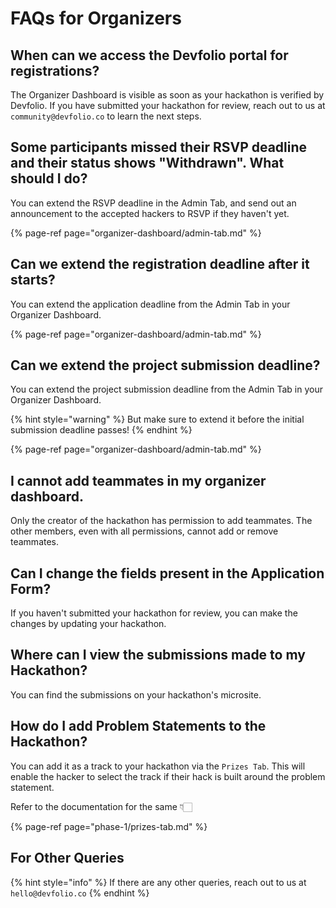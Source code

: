 # FAQs for Organizers

## When can we access the Devfolio portal for registrations?

The Organizer Dashboard is visible as soon as your hackathon is verified by Devfolio. If you have submitted your hackathon for review, reach out to us at `community@devfolio.co` to learn the next steps.

## **Some participants missed their RSVP deadline and their status shows "Withdrawn". What should I do?**

You can extend the RSVP deadline in the Admin Tab, and send out an announcement to the accepted hackers to RSVP if they haven't yet. 

{% page-ref page="organizer-dashboard/admin-tab.md" %}

## **Can we extend the registration deadline after it starts?**

You can extend the application deadline from the Admin Tab in your Organizer Dashboard.

{% page-ref page="organizer-dashboard/admin-tab.md" %}

## **Can we extend the project submission deadline?**

You can extend the project submission deadline from the Admin Tab in your Organizer Dashboard.

{% hint style="warning" %}
But make sure to extend it before the initial submission deadline passes!
{% endhint %}

{% page-ref page="organizer-dashboard/admin-tab.md" %}

## **I cannot add teammates in my organizer dashboard.**

Only the creator of the hackathon has permission to add teammates. The other members, even with all permissions, cannot add or remove teammates.

## **Can I change the fields present in the Application Form?**

If you haven't submitted your hackathon for review, you can make the changes by updating your hackathon.

## **Where can I view the submissions made to my Hackathon?**

You can find the submissions on your hackathon's microsite.

## How do I add Problem Statements to the Hackathon?

You can add it as a track to your hackathon via the `Prizes Tab`. This will enable the hacker to select the track if their hack is built around the problem statement.

Refer to the documentation for the same 👇🏻

{% page-ref page="phase-1/prizes-tab.md" %}



## For Other Queries

{% hint style="info" %}
If there are any other queries, reach out to us at `hello@devfolio.co`
{% endhint %}

